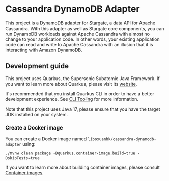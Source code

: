 # Cassandra DynamoDB Adapter

This project is a DynamoDB adapter for [Stargate](https://stargate.io/), a data API for Apache Cassandra.
With this adapter as well as Stargate core components, you can run DynamoDB workloads against Apache Cassandra with
almost no change to your application code. In other words, your existing application code can read and write to Apache
Cassandra with an illusion that it is interacting with Amazon DynamoDB.

## Development guide

This project uses Quarkus, the Supersonic Subatomic Java Framework.
If you want to learn more about Quarkus, please visit its [website](https://quarkus.io/).

It's recommended that you install Quarkus CLI in order to have a better development experience.
See [CLI Tooling](https://quarkus.io/guides/cli-tooling) for more information.

Note that this project uses Java 17, please ensure that you have the target JDK installed on your system.

### Create a Docker image

You can create a Docker image named `liboxuanhk/cassandra-dynamodb-adapter` using:
```
./mvnw clean package -Dquarkus.container-image.build=true -DskipTests=true
```

If you want to learn more about building container images, please consult [Container images](https://quarkus.io/guides/container-image).
